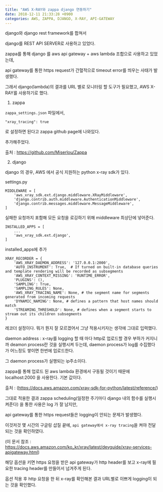 ```yaml
---
title: "AWS X-RAY와 zappa django 연동하기"
date: 2018-12-11 21:33:28 +0900
categories: AWS, ZAPPA, DJANGO, X-RAY, API-GATEWAY
---
```


django와 django rest framework를 합쳐서

django를 REST API SERVER로 사용하고 있었다.

zappa를 통해 django 를 aws api gateway + aws lambda 조합으로 사용하고 있었는데,

api gateway를 통한 https request가 간혈적으로 timeout error를 띄우는 사태가 발생했다.

그래서 django(lambda)의 결과를 URL 별로 모니터링 할 도구가 필요했고, AWS X-RAY를 사용하기로 했다.


  1. zappa

`zappa_settings.json` 파일에서, 

```
"xray_tracing": true
```
로 설정하면 된다고 zappa github page에 나와있다. 

추가해주었다.

출처 : https://github.com/Miserlou/Zappa








  2. django
  
django 의 경우, AWS 에서 공식 지원하는 python x-ray sdk가 있다.

settings.py

```
MIDDLEWARE = [
    'aws_xray_sdk.ext.django.middleware.XRayMiddleware',
    'django.contrib.auth.middleware.AuthenticationMiddleware',
    'django.contrib.messages.middleware.MessageMiddleware',
]
```
실패한 요청까지 포함해 모든 요청을 로깅하기 위해 middleware 최상단에 넣어준다.





```
INSTALLED_APPS = [
    ...
    'aws_xray_sdk.ext.django',
]
```
installed_apps에 추가




```
XRAY_RECORDER = {
    'AWS_XRAY_DAEMON_ADDRESS': '127.0.0.1:2000',
    'AUTO_INSTRUMENT': True,  # If turned on built-in database queries and template rendering will be recorded as subsegments
    'AWS_XRAY_CONTEXT_MISSING': 'RUNTIME_ERROR',
    'PLUGINS': (),
    'SAMPLING': True,
    'SAMPLING_RULES': None,
    'AWS_XRAY_TRACING_NAME': None, # the segment name for segments generated from incoming requests
    'DYNAMIC_NAMING': None, # defines a pattern that host names should match
    'STREAMING_THRESHOLD': None, # defines when a segment starts to stream out its children subsegments
}
```
레코더 설정이다. 뭐가 뭔지 잘 모르겠어서 그냥 적용시키자는 생각에 그대로 입력했다.

daemon address :  x-ray를 logging 할 때 마다 http로 업로드할 경우 부하가 커지니까 deamon process란 것을 실행시켜 두는데, daemon process가 log를 수집했다가 어느정도 쌓이면 한번에 업로드한다.

그 daemon process가 실행되는 ip주소이다. 

zappa를 통해 업로드 된 aws lambda 환경에서 구동될 것이기 때문에 localhost:2000 을 사용한다. 기본 값이다.

출처 : (https://docs.aws.amazon.com/xray-sdk-for-python/latest/reference/)







그대로 적용한 결과 zappa scheduling(일정한 주기마다 django 내의 함수를 실행시켜준다) 을 통한 사용은 log 가 잘 남지만,

api gateway를 통한 https request들은 logging이 안되는 문제가 발생했다.

이것저것 몇 시간의 구글링 삽질 끝에, `api gateway에서 x-ray tracing`을 켜야 전달되는 것을 확인하였다.

(이 문서 참조 : https://docs.aws.amazon.com/ko_kr/xray/latest/devguide/xray-services-apigateway.html)

해당 옵션을 키면 https 요청을 받은 api gateway가 http header를 보고 x-ray에 필요한 tracing header를 만들어서 넘겨주게 된다.

옵션 적용 후 http 요청을 한 뒤 x-ray를 확인해본 결과 URL별로 이쁘게 logging이 되는 것을 확인했다.
